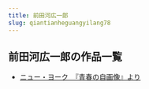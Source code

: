 ```yaml
---
title: 前田河広一郎
slug: qiantianheguangyilang78
---
```


## 前田河広一郎の作品一覧

- [ニュー・ヨーク　『青春の自画像』より](niyuyokuqingchunnozihuaxiangyorif2)
